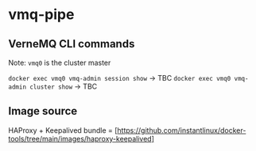 # vmq-pipe

## VerneMQ CLI commands

Note: `vmq0` is the cluster master

`docker exec vmq0 vmq-admin session show` -> TBC
`docker exec vmq0 vmq-admin cluster show` -> TBC

## Image source

HAProxy + Keepalived bundle = [https://github.com/instantlinux/docker-tools/tree/main/images/haproxy-keepalived]
